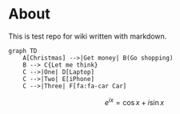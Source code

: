 # About
This is test repo for wiki written with markdown.

```mermaid
graph TD
    A[Christmas] -->|Get money| B(Go shopping)
    B --> C{Let me think}
    C -->|One| D[Laptop]
    C -->|Two| E[iPhone]
    C -->|Three| F[fa:fa-car Car]
```

$$ e^{i x} = \cos{x} + i \sin{x} $$